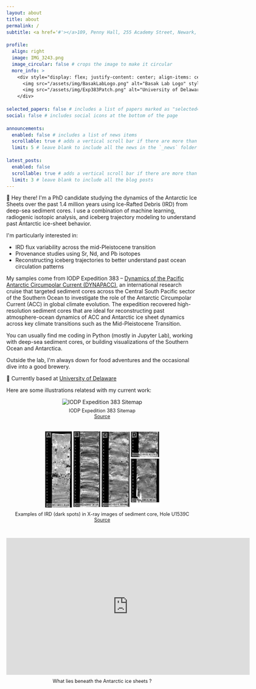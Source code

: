 ```yaml
---
layout: about
title: about
permalink: /
subtitle: <a href='#'></a>109, Penny Hall, 255 Academy Street, Newark, DE 19716

profile:
  align: right
  image: IMG_3243.png
  image_circular: false # crops the image to make it circular
  more_info: >
    <div style="display: flex; justify-content: center; align-items: center; gap: 10px; margin-top: 1em;">
      <img src="/assets/img/BasakLabLogo.png" alt="Basak Lab Logo" style="width: 150px;">
      <img src="/assets/img/Exp383Patch.png" alt="University of Delaware Logo" style="width: 150px;">
    </div>

selected_papers: false # includes a list of papers marked as "selected={true}"
social: false # includes social icons at the bottom of the page

announcements:
  enabled: false # includes a list of news items
  scrollable: true # adds a vertical scroll bar if there are more than 3 news items
  limit: 5 # leave blank to include all the news in the `_news` folder

latest_posts:
  enabled: false
  scrollable: true # adds a vertical scroll bar if there are more than 3 new posts items
  limit: 3 # leave blank to include all the blog posts
---
```


👋 Hey there! I'm a PhD candidate studying the dynamics of the Antarctic Ice Sheets over the past 1.4 million years using Ice-Rafted Debris (IRD) from deep-sea sediment cores. I use a combination of machine learning, radiogenic isotopic analysis, and iceberg trajectory modeling to understand past Antarctic ice-sheet behavior.

I'm particularly interested in:
* IRD flux variability across the mid-Pleistocene transition
* Provenance studies using Sr, Nd, and Pb isotopes
* Reconstructing iceberg trajectories to better understand past ocean circulation patterns

My samples come from IODP Expedition 383 – [Dynamics of the Pacific Antarctic Circumpolar Current (DYNAPACC)](http://publications.iodp.org/proceedings/383/383title.html), an international research cruise that targeted sediment cores across the Central South Pacific sector of the Southern Ocean to investigate the role of the Antarctic Circumpolar Current (ACC) in global climate evolution. The expedition recovered high-resolution sediment cores that are ideal for reconstructing past atmosphere-ocean dynamics of ACC and Antarctic ice sheet dynamics across key climate transitions such as the Mid-Pleistocene Transition.

You can usually find me coding in Python (mostly in Jupyter Lab), working with deep-sea sediment cores, or building visualizations of the Southern Ocean and Antarctica.

Outside the lab, I'm always down for food adventures and the occasional dive into a good brewery.

📍 Currently based at [University of Delaware](https://www.udel.edu/academics/colleges/ceoe/departments/es/)

Here are some illustrations relatesd with my current work:
<div style="display: flex; gap: 20px; justify-content: center; flex-wrap: wrap; margin-top: 1em;">
  <div style="text-align: center;">
    <img src="/assets/img/383_04.png" alt="IODP Expedition 383 Sitemap" width="300" height="200">
    <p style="margin-top: 0.5em; font-size: 0.9em;">IODP Expedition 383 Sitemap<br>
    <a href="http://publications.iodp.org/proceedings/383/383title.html">Source</a></p>
  </div>
  <div style="text-align: center;">
    <img src="/assets/img/383_103_F12.png" alt="Examples of IRD (dark spots) in sediment core X-ray images, Hole U1539C" width="300" height="200">
    <p style="margin-top: 0.5em; font-size: 0.9em;">Examples of IRD (dark spots) in X-ray images of sediment core, Hole U1539C<br>
    <a href="http://publications.iodp.org/proceedings/383/103/383_103.html">Source</a></p>
  </div>
</div>

<div style="margin-top: 2em; text-align: center;">
  <iframe src="https://player.vimeo.com/video/1036875124" 
          width="640" height="360" 
          frameborder="0" 
          allow="autoplay; fullscreen; picture-in-picture" 
          allowfullscreen>
  </iframe>
  <p style="font-size: 0.9em; margin-top: 0.5em;">What lies beneath the Antarctic ice sheets ?</p>
</div>

